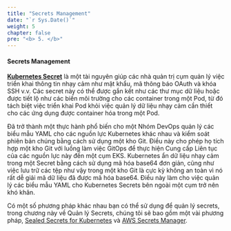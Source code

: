 ```yaml
---
title: "Secrets Management"
date: "`r Sys.Date()`"
weight: 5
chapter: false
pre: "<b> 5. </b>"
---
```


#### Secrets Management

[**Kubernetes Secret**](https://kubernetes.io/docs/concepts/configuration/secret/) là một tài nguyên giúp các nhà quản trị cụm quản lý việc triển khai thông tin nhạy cảm như mật khẩu, mã thông báo OAuth và khóa SSH v.v. Các secret này có thể được gắn kết như các thư mục dữ liệu hoặc được tiết lộ như các biến môi trường cho các container trong một Pod, từ đó tách biệt việc triển khai Pod khỏi việc quản lý dữ liệu nhạy cảm cần thiết cho các ứng dụng được container hóa trong một Pod.

Đã trở thành một thực hành phổ biến cho một Nhóm DevOps quản lý các biểu mẫu YAML cho các nguồn lực Kubernetes khác nhau và kiểm soát phiên bản chúng bằng cách sử dụng một kho Git. Điều này cho phép họ tích hợp một kho Git với luồng làm việc GitOps để thực hiện Cung cấp Liên tục của các nguồn lực này đến một cụm EKS.
Kubernetes ẩn dữ liệu nhạy cảm trong một Secret bằng cách sử dụng mã hóa base64 đơn giản, cũng như việc lưu trữ các tệp như vậy trong một kho Git là cực kỳ không an toàn vì nó rất dễ giải mã dữ liệu đã được mã hóa base64. Điều này làm cho việc quản lý các biểu mẫu YAML cho Kubernetes Secrets bên ngoài một cụm trở nên khó khăn.

Có một số phương pháp khác nhau bạn có thể sử dụng để quản lý secrets, trong chương này về Quản lý Secrets, chúng tôi sẽ bao gồm một vài phương pháp, [Sealed Secrets for Kubernetes](https://github.com/bitnami-labs/sealed-secrets) và [AWS Secrets Manager](https://docs.aws.amazon.com/secretsmanager/latest/userguide/intro.html).